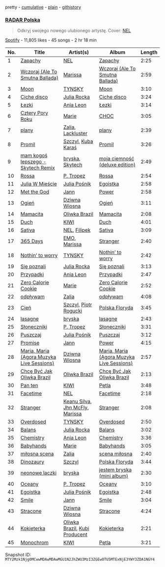 pretty - [cumulative](/playlists/cumulative/37i9dQZF1DX1aXwAOtpwvU.md) - [plain](/playlists/plain/37i9dQZF1DX1aXwAOtpwvU) - [githistory](https://github.githistory.xyz/mackorone/spotify-playlist-archive/blob/main/playlists/plain/37i9dQZF1DX1aXwAOtpwvU)

### [RADAR Polska](https://open.spotify.com/playlist/37i9dQZF1DX1aXwAOtpwvU)

> Odkryj swojego nowego ulubionego artystę\. Cover: <a href="spotify:artist:3gC2pjwYVTQdMuHUucgODF">NEL</a>

[Spotify](https://open.spotify.com/user/spotify) - 11,805 likes - 45 songs - 2 hr 18 min

| No. | Title | Artist(s) | Album | Length |
|---|---|---|---|---|
| 1 | [Zapachy](https://open.spotify.com/track/4ts35aCwJQOvkZaEv3Z2vZ) | [NEL](https://open.spotify.com/artist/3gC2pjwYVTQdMuHUucgODF) | [Zapachy](https://open.spotify.com/album/1WQ1CYkJxqh1EWABbTG33j) | 2:25 |
| 2 | [Wczoraj \(Ale To Smutna Ballada\)](https://open.spotify.com/track/0Vclll7YLAuvyFaNicQBb0) | [Marissa](https://open.spotify.com/artist/7lRC2ICJeiCyz2wSU6BVkH) | [Wczoraj \(Ale To Smutna Ballada\)](https://open.spotify.com/album/26kJtglfgbqnIQQl8923f2) | 2:59 |
| 3 | [Moon](https://open.spotify.com/track/06qc761kJm9KNfib0Uzofl) | [TYNSKY](https://open.spotify.com/artist/31Sw8RRROaHLjst7yEXwZF) | [Moon](https://open.spotify.com/album/60h4O4QjG72EGU9mFCbIg3) | 3:10 |
| 4 | [Ciche disco](https://open.spotify.com/track/07vsyFjAX1hQ10QMb2uL2X) | [Julia Rocka](https://open.spotify.com/artist/3KK1cO0sCWl01U14rS7wwN) | [Ciche disco](https://open.spotify.com/album/4VdqVX60n0ADhEluC8bYtM) | 3:24 |
| 5 | [Łezki](https://open.spotify.com/track/1wZ6X3kcv5tm7IQ1DbducM) | [Ania Leon](https://open.spotify.com/artist/43QBxtuscxneLyKYYEFfEu) | [Łezki](https://open.spotify.com/album/27be3kNoeONlByK8LPKwCk) | 3:14 |
| 6 | [Cztery Pory Roku](https://open.spotify.com/track/1Ie1oqzSIc7YVOG0Pa6qAI) | [Marie](https://open.spotify.com/artist/5o7Atiia4I0WLFuN2qAu6M) | [CHOC](https://open.spotify.com/album/3Zaf7f6IaqIBUKufLFuwRb) | 3:05 |
| 7 | [plany](https://open.spotify.com/track/0K5Cr8OvLVvhG87CsSjZsM) | [Zalia](https://open.spotify.com/artist/3VKQYnCpM6ofG8QUmlnW6d), [Lackluster](https://open.spotify.com/artist/4pRNijkEptvEeyfVWSfOaY) | [plany](https://open.spotify.com/album/0cxuO8WpinhRMKElDqUtfR) | 2:39 |
| 8 | [Promil](https://open.spotify.com/track/2V11pbwkbgi3gj2tei1zl7) | [Szczyl](https://open.spotify.com/artist/2L5NIiBRiidSecXHHTB1Hm), [Kuba Karaś](https://open.spotify.com/artist/39ycziDyXzRblGDq5L243I) | [Promil](https://open.spotify.com/album/1P0XxaPUVjqD9T8C7Km4qt) | 3:26 |
| 9 | [mam kogoś lepszego \- Skytech Remix](https://open.spotify.com/track/5jrgxqv21VtnVURWPAWoaS) | [bryska](https://open.spotify.com/artist/5I8Y0U8doFLVCsSY88v4Vh), [Skytech](https://open.spotify.com/artist/4CrDEHL7ysNabeYvL3xjUX) | [moja ciemność \(deluxe edition\)](https://open.spotify.com/album/5JDuoSUawI1hto3pkbvyVS) | 2:49 |
| 10 | [Rossa](https://open.spotify.com/track/2eOAf2wRndC9cYZPfwdDtU) | [P\. Tropez](https://open.spotify.com/artist/73WmoKfPsHU8sSCoRx2v2J) | [Rossa](https://open.spotify.com/album/2hEQuIoHJYKqr5DRlktH2M) | 2:54 |
| 11 | [Julia W Mieście](https://open.spotify.com/track/6600DTr3sI2l9cJ2NaSJdR) | [Julia Pośnik](https://open.spotify.com/artist/4fCtCAiaIqqRuUiSjIYPMX) | [Egoistka](https://open.spotify.com/album/1vqw57hP2TAOSG3jnZpQWV) | 2:58 |
| 12 | [Met the God](https://open.spotify.com/track/2ZsDOLES3F0RdAKY4xC7tF) | [Jann](https://open.spotify.com/artist/61mjebytLODtxAOS9ULCmb) | [Power](https://open.spotify.com/album/05sLsId1SGFrPDJFf09rrS) | 2:58 |
| 13 | [Ogień](https://open.spotify.com/track/1bZG6SFJ3OLbyhFVcFe5xJ) | [Dziwna Wiosna](https://open.spotify.com/artist/2tAn2eNFnu7gP3mTdQE3ML) | [Ogień](https://open.spotify.com/album/62TmwYrQb4pZp6HVLSe6f8) | 3:11 |
| 14 | [Mamacita](https://open.spotify.com/track/7pEwr3iyJdZis2Fh0ILG7l) | [Oliwka Brazil](https://open.spotify.com/artist/7HhC70MoKQYjd2lnF5Znhs) | [Mamacita](https://open.spotify.com/album/6zmv8HnUVGnYcEEPdkDGOK) | 2:08 |
| 15 | [Duch](https://open.spotify.com/track/6YHsgC9zWTgjuqVgc1IIH5) | [KIWI](https://open.spotify.com/artist/6VQUyaRqUl5BCTJS0cCEki) | [Duch](https://open.spotify.com/album/2AU8LM1soAwmbearqrb60K) | 4:01 |
| 16 | [Sativa](https://open.spotify.com/track/5lxG78ZXyQnRmowBAl7d4B) | [NEL](https://open.spotify.com/artist/3gC2pjwYVTQdMuHUucgODF), [Filipek](https://open.spotify.com/artist/5hqRsNHDZH1jHzI9LgxFRZ) | [Sativa](https://open.spotify.com/album/6LynwZYCuQUNZhLFCCziL2) | 3:09 |
| 17 | [365 Days](https://open.spotify.com/track/6YITon2rsFDlRrZilwMsRN) | [EMO](https://open.spotify.com/artist/0ORYVI6HcOBBPflrE4EcQM), [Marissa](https://open.spotify.com/artist/7lRC2ICJeiCyz2wSU6BVkH) | [Stranger](https://open.spotify.com/album/0pYOYlG5oTgvs77V6W094U) | 2:40 |
| 18 | [Nothin’ to worry](https://open.spotify.com/track/2r9c6RIWi7elZWGDxQZC0n) | [TYNSKY](https://open.spotify.com/artist/31Sw8RRROaHLjst7yEXwZF) | [Nothin’ to worry](https://open.spotify.com/album/1jnB1ZnjhNLSv6EZii6iRv) | 2:42 |
| 19 | [Się poznali](https://open.spotify.com/track/55vYFMLlZfoX7pPXT0Hzza) | [Julia Rocka](https://open.spotify.com/artist/3KK1cO0sCWl01U14rS7wwN) | [Się poznali](https://open.spotify.com/album/6VDSUr36e7KSLRIc2vIY2K) | 3:13 |
| 20 | [Przypadki](https://open.spotify.com/track/0Hw93iLjJaJct0bEcdkWx2) | [Ania Leon](https://open.spotify.com/artist/43QBxtuscxneLyKYYEFfEu) | [Przypadki](https://open.spotify.com/album/3qUpOm5ZbZn6klgKk438VU) | 2:47 |
| 21 | [Zero Calorie Cookie](https://open.spotify.com/track/2aItJ1oeMxElBTGhGc2nGf) | [Marie](https://open.spotify.com/artist/5o7Atiia4I0WLFuN2qAu6M) | [Zero Calorie Cookie](https://open.spotify.com/album/1oafWfr6hOnwcGAkrRI63K) | 2:52 |
| 22 | [odpływam](https://open.spotify.com/track/362sPAroLBtYQhg4nJGton) | [Zalia](https://open.spotify.com/artist/3VKQYnCpM6ofG8QUmlnW6d) | [odpływam](https://open.spotify.com/album/23a6rGwxVVEcFxaJdwWeQQ) | 4:08 |
| 23 | [Cień](https://open.spotify.com/track/3pGMwn9bZhaFNFOp8efhZ7) | [Szczyl](https://open.spotify.com/artist/2L5NIiBRiidSecXHHTB1Hm), [Piotr Rogucki](https://open.spotify.com/artist/6gG1FOW5CoylM7858JYboD) | [Polska Floryda](https://open.spotify.com/album/76Tg6vW5sCt2x6vLawvHsc) | 3:45 |
| 24 | [lasagne](https://open.spotify.com/track/4m8FboPgdXTNQXqRyM1SFG) | [bryska](https://open.spotify.com/artist/5I8Y0U8doFLVCsSY88v4Vh) | [lasagne](https://open.spotify.com/album/7lv4amDxtRi58RC6YzhAPa) | 2:43 |
| 25 | [Słoneczniki](https://open.spotify.com/track/2ila27UsX8EzLvTy6CcOAE) | [P\. Tropez](https://open.spotify.com/artist/73WmoKfPsHU8sSCoRx2v2J) | [Słoneczniki](https://open.spotify.com/album/0udfrdwqGWI0kWUJ7YtxOk) | 3:31 |
| 26 | [Puszczaj](https://open.spotify.com/track/3pGuVG2rKFSKWuqtKahAS1) | [Julia Pośnik](https://open.spotify.com/artist/4fCtCAiaIqqRuUiSjIYPMX) | [Puszczaj](https://open.spotify.com/album/4Mixg1QO20t9cPuoDip5Hq) | 3:12 |
| 27 | [Promise](https://open.spotify.com/track/3keO1p1cfYkxgNGTIjAbMv) | [Jann](https://open.spotify.com/artist/61mjebytLODtxAOS9ULCmb) | [Power](https://open.spotify.com/album/05sLsId1SGFrPDJFf09rrS) | 4:15 |
| 28 | [Maria, Maria \(Agora Muzyka Live Sessions\)](https://open.spotify.com/track/6OtpTU9SgpVZbiYBEqkzLD) | [Dziwna Wiosna](https://open.spotify.com/artist/2tAn2eNFnu7gP3mTdQE3ML) | [Maria, Maria \(Agora Muzyka Live Sessions\)](https://open.spotify.com/album/1sC0Ds8LKQaQFlCJLS9dIs) | 2:57 |
| 29 | [Chcę Być Jak Oliwka Brazil](https://open.spotify.com/track/76jCSzHssCZuaQ1rEyi8Df) | [Oliwka Brazil](https://open.spotify.com/artist/7HhC70MoKQYjd2lnF5Znhs) | [Chcę Być Jak Oliwka Brazil](https://open.spotify.com/album/6baYZ2q3O6NqAjB6FZ0lhX) | 2:13 |
| 30 | [Pan ten](https://open.spotify.com/track/1LdeDUCyrxAIoSzfbqyElX) | [KIWI](https://open.spotify.com/artist/6VQUyaRqUl5BCTJS0cCEki) | [Pętla](https://open.spotify.com/album/5XUJwC1TtVT7xm3Qjtev4I) | 3:48 |
| 31 | [Facetime](https://open.spotify.com/track/4GODMnu9X4jmPWFx6Dc0K1) | [NEL](https://open.spotify.com/artist/3gC2pjwYVTQdMuHUucgODF) | [Facetime](https://open.spotify.com/album/1cYgJN1fXanHfUgm9ajCJQ) | 2:18 |
| 32 | [Stranger](https://open.spotify.com/track/6HsP8AwuSVliAtYXr93br0) | [Keanu Silva](https://open.spotify.com/artist/1zLMhO4zzzxt5PMV4wMS3y), [Jhn McFly](https://open.spotify.com/artist/7zznl279cpu0bbWfEjBq5c), [Marissa](https://open.spotify.com/artist/7lRC2ICJeiCyz2wSU6BVkH) | [Stranger](https://open.spotify.com/album/1SYD9U5ySpahn116MFUxby) | 2:08 |
| 33 | [Overdosed](https://open.spotify.com/track/0CpY0Y6slxHrBKzcxIVEDc) | [TYNSKY](https://open.spotify.com/artist/31Sw8RRROaHLjst7yEXwZF) | [Overdosed](https://open.spotify.com/album/3kre8DZWDZZX9ODlxPwUDr) | 2:50 |
| 34 | [Balans](https://open.spotify.com/track/4hU7OPVaMxkhOYYPkV7LwL) | [Julia Rocka](https://open.spotify.com/artist/3KK1cO0sCWl01U14rS7wwN) | [Balans](https://open.spotify.com/album/5nOi3r1tgBDSISc9KiBNDw) | 3:02 |
| 35 | [Chemistry](https://open.spotify.com/track/7yw4MSh68mhXs1bIlWkE2G) | [Ania Leon](https://open.spotify.com/artist/43QBxtuscxneLyKYYEFfEu) | [Chemistry](https://open.spotify.com/album/6LcvpXRe8CBUuQW1oBPJsX) | 3:36 |
| 36 | [Babyhands](https://open.spotify.com/track/3QbXgoghUm9v3zKjDL2xQp) | [Marie](https://open.spotify.com/artist/5o7Atiia4I0WLFuN2qAu6M) | [Babyhands](https://open.spotify.com/album/1XJ7Jfjf0x5ATOG4buoyz4) | 3:05 |
| 37 | [miłosna scena](https://open.spotify.com/track/3TWDGvhUQfuIWT2egjQVo8) | [Zalia](https://open.spotify.com/artist/3VKQYnCpM6ofG8QUmlnW6d) | [scena miłosna](https://open.spotify.com/album/5eZ5nQdawYp1a1qLQZHytf) | 2:40 |
| 38 | [Dinozaury](https://open.spotify.com/track/5XAFPMqtAlO4uKKAwgdw7z) | [Szczyl](https://open.spotify.com/artist/2L5NIiBRiidSecXHHTB1Hm) | [Polska Floryda](https://open.spotify.com/album/76Tg6vW5sCt2x6vLawvHsc) | 3:44 |
| 39 | [neonowe laczki](https://open.spotify.com/track/6iNm8Px8IQwiFRfFlARt80) | [bryska](https://open.spotify.com/artist/5I8Y0U8doFLVCsSY88v4Vh) | [jestem bryska \(mini album\)](https://open.spotify.com/album/694sraSss3PDwTtbnn0U8N) | 2:30 |
| 40 | [Oceany](https://open.spotify.com/track/30UVmRMUluX69S9OwuCdsv) | [P\. Tropez](https://open.spotify.com/artist/73WmoKfPsHU8sSCoRx2v2J) | [Oceany](https://open.spotify.com/album/0KEVljxnak0oVwBpKaNODK) | 3:10 |
| 41 | [Egoistka](https://open.spotify.com/track/5qVME9yp5IFWYfK2n3irxL) | [Julia Pośnik](https://open.spotify.com/artist/4fCtCAiaIqqRuUiSjIYPMX) | [Egoistka](https://open.spotify.com/album/0Liumm2scg9ecS9Gqnva96) | 2:48 |
| 42 | [Smile](https://open.spotify.com/track/2ApL6VOKSrkgQpReK9CNSo) | [Jann](https://open.spotify.com/artist/61mjebytLODtxAOS9ULCmb) | [Smile](https://open.spotify.com/album/0mdge9D2gBA10epxNEXjLS) | 3:04 |
| 43 | [Stracone](https://open.spotify.com/track/4JvfItaC78WeKsBPOuSGzh) | [Dziwna Wiosna](https://open.spotify.com/artist/2tAn2eNFnu7gP3mTdQE3ML) | [Stracone](https://open.spotify.com/album/0U3Tdmx3mIhvaXYNPmk8tg) | 4:24 |
| 44 | [Kokieterka](https://open.spotify.com/track/0yqCYvPXP2p6Uh9vKhkq7P) | [Oliwka Brazil](https://open.spotify.com/artist/7HhC70MoKQYjd2lnF5Znhs), [Kubi Producent](https://open.spotify.com/artist/0WDJa0qnagyOnMaiD26wht) | [Kokieterka](https://open.spotify.com/album/27kx8IlI2tZ5yu6UDx3DES) | 2:21 |
| 45 | [Monochrom](https://open.spotify.com/track/2Nf7wnojAkwkyE4vNjGIZl) | [KIWI](https://open.spotify.com/artist/6VQUyaRqUl5BCTJS0cCEki) | [Pętla](https://open.spotify.com/album/5XUJwC1TtVT7xm3Qjtev4I) | 3:21 |

Snapshot ID: `MTY2Mzk1Njg0MCwwMDAwMDAwMGU1N2JhZWU3MzI3ZGEwOTU5MTExNjE3YWY3ZDA1NGY4`
